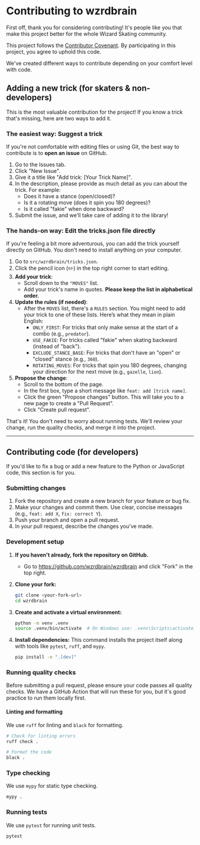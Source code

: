 # Contributing to wzrdbrain

First off, thank you for considering contributing! It's people like you that make this project better for the whole Wizard Skating community.

This project follows the [Contributor Covenant](https://www.contributor-covenant.org/version/2/1/code_of_conduct/). By participating in this project, you agree to uphold this code.

We've created different ways to contribute depending on your comfort level with code.

## Adding a new trick (for skaters & non-developers)

This is the most valuable contribution for the project! If you know a trick that's missing, here are two ways to add it.

### The easiest way: Suggest a trick

If you're not comfortable with editing files or using Git, the best way to contribute is to **open an issue** on GitHub.

1.  Go to the Issues tab.
2.  Click "New Issue".
3.  Give it a title like "Add trick: [Your Trick Name]".
4.  In the description, please provide as much detail as you can about the trick. For example:
    *   Does it have a stance (open/closed)?
    *   Is it a rotating move (does it spin you 180 degrees)?
    *   Is it called "fakie" when done backward?
5.  Submit the issue, and we'll take care of adding it to the library!

### The hands-on way: Edit the tricks.json file directly

If you're feeling a bit more adventurous, you can add the trick yourself directly on GitHub. You don't need to install anything on your computer.

1.  Go to `src/wzrdbrain/tricks.json`.
2.  Click the pencil icon (✏️) in the top right corner to start editing.
3.  **Add your trick**:
    *   Scroll down to the `"MOVES"` list.
    *   Add your trick's name in quotes. **Please keep the list in alphabetical order.**
4.  **Update the rules (if needed)**:
    *   After the `MOVES` list, there's a `RULES` section. You might need to add your trick to one of these lists. Here’s what they mean in plain English:
        *   `ONLY_FIRST`: For tricks that only make sense at the start of a combo (e.g., `predator`).
        *   `USE_FAKIE`: For tricks called "fakie" when skating backward (instead of "back").
        *   `EXCLUDE_STANCE_BASE`: For tricks that don't have an "open" or "closed" stance (e.g., `360`).
        *   `ROTATING_MOVES`: For tricks that spin you 180 degrees, changing your direction for the next move (e.g., `gazelle`, `lion`).
5.  **Propose the change**:
    *   Scroll to the bottom of the page.
    *   In the first box, type a short message like `feat: add [trick name]`.
    *   Click the green "Propose changes" button. This will take you to a new page to create a "Pull Request".
    *   Click "Create pull request".

That's it! You don't need to worry about running tests. We'll review your change, run the quality checks, and merge it into the project.

---

## Contributing code (for developers)

If you'd like to fix a bug or add a new feature to the Python or JavaScript code, this section is for you.

### Submitting changes

1.  Fork the repository and create a new branch for your feature or bug fix.
2.  Make your changes and commit them. Use clear, concise messages (e.g., `feat: add X`, `fix: correct Y`).
3.  Push your branch and open a pull request.
4.  In your pull request, describe the changes you've made.

### Development setup

1.  **If you haven't already, fork the repository on GitHub.**
    * Go to https://github.com/wzrdbrain/wzrdbrain and click "Fork" in the top right.

2.  **Clone your fork:**
    ```bash
    git clone <your-fork-url>
    cd wzrdbrain
    ```

2.  **Create and activate a virtual environment:**
    ```bash
    python -m venv .venv
    source .venv/bin/activate  # On Windows use: .venv\Scripts\activate
    ```

3.  **Install dependencies:**
    This command installs the project itself along with tools like `pytest`, `ruff`, and `mypy`.
    ```bash
    pip install -e ".[dev]"
    ```

### Running quality checks

Before submitting a pull request, please ensure your code passes all quality checks. We have a GitHub Action that will run these for you, but it's good practice to run them locally first.

#### Linting and formatting

We use `ruff` for linting and `black` for formatting.

```bash
# Check for linting errors
ruff check .

# Format the code
black .
```

### Type checking

We use `mypy` for static type checking.

```bash
mypy .
```

### Running tests

We use `pytest` for running unit tests.

```bash
pytest
```
